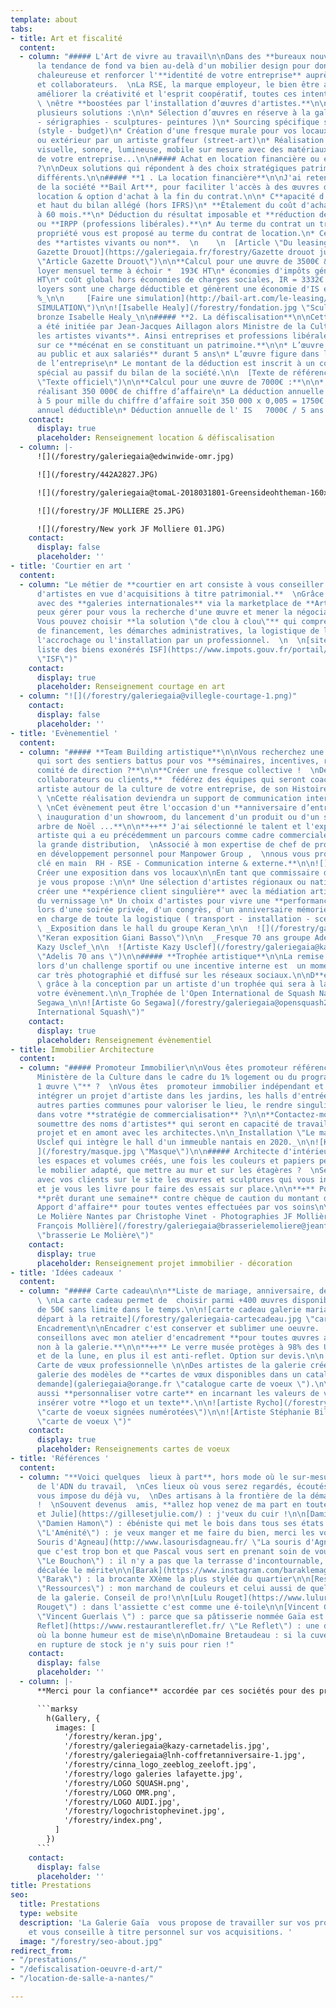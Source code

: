 ```yaml
---
template: about
tabs:
- title: Art et fiscalité
  content:
  - column: "##### L'Art de vivre au travail\n\nDans des **bureaux nouvelles générations,**
      la tendance de fond va bien au-delà d'un mobilier design pour donner une ambiance
      chaleureuse et renforcer l'**identité de votre entreprise** auprès de vos clients
      et collaborateurs.  \nLa RSE, la marque employeur, le bien être au travail pour
      améliorer la créativité et l'esprit coopératif, toutes ces intentions peuvent
      \ \nêtre **boostées par l'installation d’œuvres d'artistes.**\n\nJe vous propose
      plusieurs solutions :\n\n* Sélection d’œuvres en réserve à la galerie (photos
      - sérigraphies - sculptures- peintures )\n* Sourcing spécifique selon vos critères
      (style - budget)\n* Création d'une fresque murale pour vos locaux en intérieur
      ou extérieur par un artiste graffeur (street-art)\n* Réalisation d'une installation
      visuelle, sonore, lumineuse, mobile sur mesure avec des matériaux de recyclage
      de votre entreprise...\n\n##### Achat en location financière ou en défiscalisation
      ?\n\nDeux solutions qui répondent à des choix stratégiques patrimoniaux et fiscaux
      différents.\n\n##### **1 . La location financière**\n\nJ'ai retenu le professionnalisme
      de la société **Bail Art**, pour faciliter l'accès à des œuvres d'art avec la
      location & option d'achat à la fin du contrat.\n\n* C**apacité d'emprunt** préservée
      et haut du bilan allégé (hors IFRS)\n* **Étalement du coût d'achat** de **13
      à 60 mois.**\n* Déduction du résultat imposable et **réduction de l'IS (entreprises)**
      ou **IRPP (professions libérales).**\n* Au terme du contrat un transfert de
      propriété vous est proposé au terme du contrat de location.\n* Cela concerne
      des **artistes vivants ou non**.  \n    \n  [Article \"Du leasing dans l'art\"
      Gazette Drouot](https://galeriegaia.fr/forestry/Gazette drouot juin 2017.pdf
      \"Article Gazette Drouot\")\n\n**Calcul pour une œuvre de 3500€ & 24 mois :**\n\n*
      loyer mensuel terme à échoir *  193€ HT\n* économies d'impôts générées 1296€
      HT\n* coût global hors économies de charges sociales, IR = 3332€ HT\n  * _Les
      loyers sont une charge déductible et génèrent une économie d'IS estimée à 28
      %_\n\n     [Faire une simulation](http://bail-art.com/le-leasing/ \"FAIRE UNE
      SIMULATION\")\n\n![Isabelle Healy](/forestry/fondation.jpg \"Sculpture \")  \n_\"Fondation\"
      bronze Isabelle Healy_\n\n##### **2. La défiscalisation**\n\nCette niche fiscale
      a été initiée par Jean-Jacques Aillagon alors Ministre de la Culture  pour **soutenir
      les artistes vivants**. Ainsi entreprises et professions libérales peuvent s'engager
      sur ce **mécénat en se constituant un patrimoine.**\n\n* L’œuvre doit être **exposée
      au public et aux salariés** durant 5 ans\n* L’œuvre figure dans les immobilisations
      de l’entreprise\n* Le montant de la déduction est inscrit à un compte de réserve
      spécial au passif du bilan de la société.\n\n  [Texte de référence du Ministère](https://www.service-public.fr/professionnels-entreprises/vosdroits/F32914
      \"Texte officiel\")\n\n**Calcul pour une œuvre de 7000€ :**\n\n* Une entreprise
      réalisant 350 000€ de chiffre d’affaire\n* La déduction annuelle est plafonnée
      à 5 pour mille du chiffre d’affaire soit 350 000 x 0,005 = 1750€ de plafond
      annuel déductible\n* Déduction annuelle de l' IS   7000€ / 5 ans = 1400€\n\n![](/forestry/galeriegaia@boisrond-omr.jpg)"
    contact:
      display: true
      placeholder: Renseignement location & défiscalisation
  - column: |-
      ![](/forestry/galeriegaia@edwinwide-omr.jpg)

      ![](/forestry/442A2827.JPG)

      ![](/forestry/galeriegaia@tomaL-2018031801-Greensideohtheman-160x121cm-ES.jpg)

      ![](/forestry/JF MOLLIERE 25.JPG)

      ![](/forestry/New york JF Molliere 01.JPG)
    contact:
      display: false
      placeholder: ''
- title: 'Courtier en art '
  content:
  - column: "Le métier de **courtier en art consiste à vous conseiller sur une sélection
      d'artistes en vue d'acquisitions à titre patrimonial.**  \nGrâce à des contacts
      avec des **galeries internationales** via la marketplace de **Artprice**, je
      peux gérer pour vous la recherche d'une œuvre et mener la négociation.  \n  \n\\++
      Vous pouvez choisir **la solution \"de clou à clou\"** qui comprend le dossier
      de financement, les démarches administratives, la logistique de livraison et
      l'accrochage ou l'installation par un professionnel.  \n  \n[site info.gouv
      liste des biens exonérés ISF](https://www.impots.gouv.fr/portail/particulier/patrimoine-taxable-lisf
      \"ISF\")"
    contact:
      display: true
      placeholder: Renseignement courtage en art
  - column: "![](/forestry/galeriegaia@villegle-courtage-1.png)"
    contact:
      display: false
      placeholder: ''
- title: 'Evènementiel '
  content:
  - column: "##### **Team Building artistique**\n\nVous recherchez une idée originale,
      qui sort des sentiers battus pour vos **séminaires, incentives, réunions de
      comité de direction ?**\n\n**Créer une fresque collective !  \nDe 10 à 1000
      collaborateurs ou clients,**  fédérez des équipes qui seront coachées par une
      artiste autour de la culture de votre entreprise, de son Histoire, de ses  valeurs.
      \ \nCette réalisation deviendra un support de communication interne et externe.
      \ \nCet évènement peut être l'occasion d'un **anniversaire d’entreprise, d'une
      \ inauguration d'un showroom, du lancement d'un produit ou d'un service, d'un
      arbre de Noël ...**\n\n**++** J'ai sélectionné le talent et l'expérience d'une
      artiste qui a eu précédemment un parcours comme cadre commerciale dans dans
      la grande distribution,  \nAssocié à mon expertise de chef de projet et de formateur
      en développement personnel pour Manpower Group ,  \nnous vous proposons un **projet
      clé en main  RH - RSE - Communication interne & externe.**\n\n![](/forestry/galeriegaia@nathalieperie-teambuilding.jpg)\n\n![](/forestry/galeriegaia@nathalieperie-fresqueRSE.jpg)\n\n#####
      Créer une exposition dans vos locaux\n\nEn tant que commissaire d'exposition
      je vous propose :\n\n* Une sélection d'artistes régionaux ou nationaux  pour
      créer une **expérience client singulière** avec la médiation artistique lors
      du vernissage \n* Un choix d'artistes pour vivre une **performance en live**
      lors d'une soirée privée, d'un congrès, d'un anniversaire mémoriel.\n* La prise
      en charge de toute la logistique ( transport - installation - scénographie)\n\n
      \ _Exposition dans le hall du groupe Keran_\n\n  ![](/forestry/galeriegaia@keran@basso.jpg
      \"Keran exposition Giani Basso\")\n\n  _Fresque 70 ans groupe Adélis - Artiste
      Kazy Usclef_\n\n  ![Artiste Kazy Usclef](/forestry/galeriegaia@kazy-adelis.JPG
      \"Adelis 70 ans \")\n\n##### **Trophée artistique**\n\nLa remise d'un trophée
      lors d'un challenge sportif ou une incentive interne est  un moment singulier
      car très photographié et diffusé sur les réseaux sociaux.\n\nD**émarquez-vous**
      \ grâce à la conception par un artiste d'un trophée qui sera à la hauteur de
      votre évènement.\n\n_Trophée de l'Open International de Squash Nantes par Go
      Segawa_\n\n![Artiste Go Segawa](/forestry/galeriegaia@opensquash2018.jpg \"Open
      International Squash\")"
    contact:
      display: true
      placeholder: Renseignement évènementiel
- title: Immobilier Architecture
  content:
  - column: "##### Promoteur Immobilier\n\nVous êtes promoteur référencé auprès du
      Ministère de la Culture dans le cadre du 1% logement ou du programme **\"1 immeuble
      1 œuvre \"** ?  \nVous êtes  promoteur immobilier indépendant et vous souhaitez
      intégrer un projet d'artiste dans les jardins, les halls d'entrée ou toutes
      autres parties communes pour valoriser le lieu, le rendre singulier et attractif
      dans votre **stratégie de commercialisation** ?\n\n**Contactez-moi pour vous
      soumettre des noms d'artistes** qui seront en capacité de travailler en mode
      projet et en amont avec les architectes.\n\n_Installation \"Le masque\" de Kazy
      Usclef qui intègre le hall d'un immeuble nantais en 2020._\n\n![Kazy Usclef
      ](/forestry/masque.jpg \"Masque\")\n\n##### Architecte d'intérieur\n\nUne fois
      les espaces et volumes créés, une fois les couleurs et papiers peints retenus,
      le mobilier adapté, que mettre au mur et sur les étagères ?  \nSélectionnez
      avec vos clients sur le site les œuvres et sculptures qui vous interpellent
      et je vous les livre pour faire des essais sur place.\n\n**+** Possibilité de
      **prêt durant une semaine** contre chèque de caution du montant de l’œuvre.\n\n**++
      Apport d'affaire** pour toutes ventes effectuées par vos soins\n\n_Brasserie
      Le Molière Nantes par Christophe Vinet - Photographies JF Mollière_\n\n![Jean
      François Mollière](/forestry/galeriegaia@brasserielemoliere@jeanfrancoismoliere.jpg
      \"brasserie Le Molière\")"
    contact:
      display: true
      placeholder: Renseignement projet immobilier - décoration
- title: 'Idées cadeaux '
  content:
  - column: "##### Carte cadeau\n\n**Liste de mariage, anniversaire, départ à la retraite**
      \ \nLa carte cadeau permet de  choisir parmi +400 œuvres disponibles.  \nA partir
      de 50€ sans limite dans le temps.\n\n![carte cadeau galerie mariage anniversaire
      départ à la retraite](/forestry/galeriegaia-cartecadeau.jpg \"carte cadeau\")\n\n#####
      Encadrement\n\nEncadrer c'est conserver et sublimer une oeuvre.  \nNous vous
      conseillons avec mon atelier d'encadrement **pour toutes œuvres acquises ou
      non à la galerie.**\n\n**++** Le verre musée protèges à 98% des UV du soleil
      et de la lune, en plus il est anti-reflet. Option sur devis.\n\n![](/forestry/galeriegaia-encadrement.jpg)\n\n#####
      Carte de vœux professionnelle \n\nDes artistes de la galerie créés  pour la
      galerie des modèles de **cartes de vœux disponibles dans un catalogue** [sur
      demande](galeriegaia@orange.fr \"catalogue carte de voeux \").\n\nNous pouvons
      aussi **personnaliser votre carte** en incarnant les valeurs de votre entreprise,
      insérer votre **logo et un texte**.\n\n![artiste Rycho](/forestry/GAIACARTE03.jpg
      \"carte de voeux signées numérotées\")\n\n![Artiste Stéphanie Billarant](/forestry/ville-revee.jpg
      \"carte de voeux \")"
    contact:
      display: true
      placeholder: Renseignements cartes de voeux
- title: 'Références '
  content:
  - column: "**Voici quelques  lieux à part**, hors mode où le sur-mesure fait partie
      de l'ADN du travail,  \nCes lieux où vous serez regardés, écoutés sans qu'on
      vous impose du déjà vu,  \nDes artisans à la frontière de la démarche artistique
      !  \nSouvent devenus  amis, **allez hop venez de ma part en toute légèreté**\n\n[Gilles
      et Julie](https://gillesetjulie.com/) : j'veux du cuir !\n\n[Damien Hamon](https://daha.fr/
      \"Damien Hamon\") : ébéniste qui met le bois dans tous ses états !\n\n[L'Aménité](https://www.lamenite-restaurant-nantes.com/
      \"L'Aménité\") : je veux manger et me faire du bien, merci les voisins\n\n[La
      Souris d'Agneau](http://www.lasourisdagneau.fr/ \"La souris d'Agneau\") : parce
      que c'est trop bon et que Pascal vous sert en prenant soin de vous\n\n[Le Bouchon](https://www.le-bouchon-nantes.com/
      \"Le Bouchon\") : il n'y a pas que la terrasse d'incontournable, toute l'équipe
      décalée le mérite\n\n[Barak](https://www.instagram.com/baraklemagasin/?hl=fr
      \"Barak\") : la brocante XXème la plus stylée du quartier\n\n[Ressources](https://ressource-peintures.com/
      \"Ressources\") : mon marchand de couleurs et celui aussi de quelques artistes
      de la galerie. Conseil de pro!\n\n[Lulu Rouget](https://www.lulurouget.fr/ \"Lulu
      Rouget\") : dans l'assiette c'est comme une é-toile\n\n[Vincent Guerlais](https://www.vincentguerlais.com/
      \"Vincent Guerlais \") : parce que sa pâtisserie nommée Gaïa est juste un délice\n\n[Le
      Reflet](https://www.restaurantlereflet.fr/ \"Le Reflet\") : une délicieuse cuisine
      où la bonne humeur est de mise\n\nDomaine Bretaudeau : si la cuvée Gaïa est
      en rupture de stock je n'y suis pour rien !"
    contact:
      display: false
      placeholder: ''
  - column: |-
      **Merci pour la confiance** accordée par ces sociétés pour des projets riches en défis et émotions artistiques.

      ```marksy
        h(Gallery, {
          images: [
            '/forestry/keran.jpg',
            '/forestry/galeriegaia@kazy-carnetadelis.jpg',
            '/forestry/galeriegaia@lnh-coffretanniversaire-1.jpg',
            '/forestry/cinna_logo_zeeblog_zeeloft.jpg',
            '/forestry/logo galeries lafayette.jpg',
            '/forestry/LOGO SQUASH.png',
            '/forestry/LOGO OMR.png',
            '/forestry/LOGO AUDI.jpg',
            '/forestry/logochristophevinet.jpg',
            '/forestry/index.png',
          ]
        })
      ```
    contact:
      display: false
      placeholder: ''
title: Prestations
seo:
  title: Prestations
  type: website
  description: 'La Galerie Gaïa  vous propose de travailler sur vos projets professionnels
    et vous conseille à titre personnel sur vos acquisitions. '
  image: "/forestry/seo-about.jpg"
redirect_from:
- "/prestations/"
- "/defiscalisation-oeuvre-d-art/"
- "/location-de-salle-a-nantes/"

---
```

